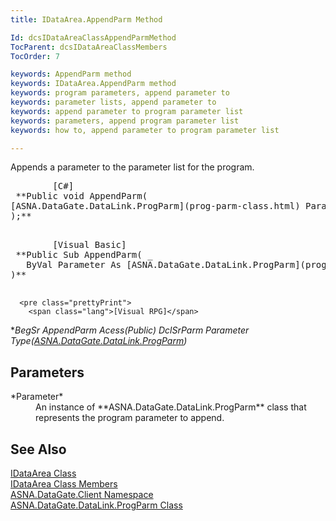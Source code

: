 ```yaml
---
title: IDataArea.AppendParm Method

Id: dcsIDataAreaClassAppendParmMethod
TocParent: dcsIDataAreaClassMembers
TocOrder: 7

keywords: AppendParm method
keywords: IDataArea.AppendParm method
keywords: program parameters, append parameter to
keywords: parameter lists, append parameter to
keywords: append parameter to program parameter list
keywords: parameters, append program parameter list
keywords: how to, append parameter to program parameter list

---
```


Appends a parameter to the parameter list for the program.
<pre class="prettyprint">
        <span class="lang">[C#]</span>
 **Public void AppendParm(
[ASNA.DataGate.DataLink.ProgParm](prog-parm-class.html) Parameter
);** 
      </pre>
<pre>
        <span class="lang">[Visual Basic] </span>
 **Public Sub AppendParm( _
   ByVal Parameter As [ASNA.DataGate.DataLink.ProgParm](prog-parm-class.html) _
)** 
      </pre>
      <pre class="prettyPrint">
        <span class="lang">[Visual RPG]</span>
 **BegSr AppendParm Acess(*Public)
   DclSrParm Parameter Type([ASNA.DataGate.DataLink.ProgParm](prog-parm-class.html))** 
      </pre>

## Parameters

<dl>
        <dt>
          <span> *Parameter* 
          </span>
        </dt>
        <dd><span />
          <span>  <font>An instance of **ASNA.DataGate.DataLink.ProgParm**  class that represents the program parameter to append. </span>  </dd>
</dl>

## See Also

[IDataArea Class](idataarea-class.html) <br /> [IDataArea Class Members](dcsIDataAreaMembers.html) <br /> [ASNA.DataGate.Client Namespace](datagate-client-namespace.html) <br /> [ASNA.DataGate.DataLink.ProgParm Class](prog-parm-class.html) <br /> 

